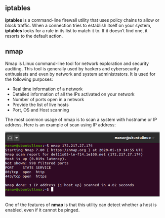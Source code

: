 ## **iptables**

**iptables** is a command-line firewall utility that uses policy chains to allow or block traffic.
When a connection tries to establish itself on your system, **iptables** looks for a rule in its list to match it to.
If it doesn’t find one, it resorts to the default action.

## **nmap**

Nmap is Linux command-line tool for network exploration and security auditing.
This tool is generally used by hackers and cybersecurity enthusiasts and even by network and system administrators.
It is used for the following purposes:
- Real time information of a network
- Detailed information of all the IPs activated on your network
- Number of ports open in a network
- Provide the list of live hosts
- Port, OS and Host scanning

The most common usage of nmap is to scan a system with hostname or IP address.
Here is an example of scan using IP address:

<img src="../misc/images/nmap.png" alt="network_route" width="500"/>

One of the features of **nmap** is that this utility can detect whether a host is enabled, even if it cannot be pinged.
